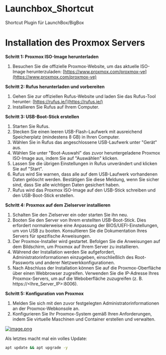 # Launchbox_Shortcut
Shortcut Plugin für LaunchBox/BigBox


# Installation des Proxmox Servers

**Schritt 1: Proxmox ISO-Image herunterladen**

1. Besuchen Sie die offizielle Proxmox-Website, um das aktuelle ISO-Image herunterzuladen: [https://www.proxmox.com/proxmox-ve](https://www.proxmox.com/proxmox-ve)

**Schritt 2: Rufus herunterladen und vorbereiten**

1. Gehen Sie zur offiziellen Rufus-Website und laden Sie das Rufus-Tool herunter: [https://rufus.ie/](https://rufus.ie/)
2. Installieren Sie Rufus auf Ihrem Computer.

**Schritt 3: USB-Boot-Stick erstellen**

1. Starten Sie Rufus.
2. Stecken Sie einen leeren USB-Flash-Laufwerk mit ausreichend Speicherplatz (mindestens 8 GB) in Ihren Computer.
3. Wählen Sie in Rufus das angeschlossene USB-Laufwerk unter "Gerät" aus.
4. Wählen Sie unter "Boot-Auswahl" das zuvor heruntergeladene Proxmox ISO-Image aus, indem Sie auf "Auswählen" klicken.
5. Lassen Sie die übrigen Einstellungen in Rufus unverändert und klicken Sie auf "Start".
6. Rufus wird Sie warnen, dass alle auf dem USB-Laufwerk vorhandenen Daten gelöscht werden. Bestätigen Sie diese Meldung, wenn Sie sicher sind, dass Sie alle wichtigen Daten gesichert haben.
7. Rufus wird das Proxmox ISO-Image auf den USB-Stick schreiben und den USB-Boot-Stick erstellen.

**Schritt 4: Proxmox auf dem Zielserver installieren**

1. Schalten Sie den Zielserver ein oder starten Sie ihn neu.
2. Booten Sie den Server von Ihrem erstellten USB-Boot-Stick. Dies erfordert normalerweise eine Anpassung der BIOS/UEFI-Einstellungen, um von USB zu booten. Konsultieren Sie die Dokumentation Ihres Servers für spezifische Anweisungen.
3. Der Proxmox-Installer wird gestartet. Befolgen Sie die Anweisungen auf dem Bildschirm, um Proxmox auf Ihrem Server zu installieren.
4. Während der Installation werden Sie aufgefordert, Administratorinformationen einzugeben, einschließlich des Root-Passworts und anderer Netzwerkkonfigurationen.
5. Nach Abschluss der Installation können Sie auf die Proxmox-Oberfläche über einen Webbrowser zugreifen. Verwenden Sie die IP-Adresse Ihres Proxmox-Servers, um auf die Weboberfläche zuzugreifen (z. B. https://&lt;Ihre\_Server\_IP&gt;:8006).

**Schritt 5: Konfiguration von Proxmox**

1. Melden Sie sich mit den zuvor festgelegten Administratorinformationen an der Proxmox-Webkonsole an.
2. Konfigurieren Sie Ihr Proxmox-System gemäß Ihren Anforderungen, indem Sie virtuelle Maschinen und Container erstellen und verwalten.

[![image.png](https://docs.robinthor.de/uploads/images/gallery/2024-04/scaled-1680-/image.png)](https://docs.robinthor.de/uploads/images/gallery/2024-04/image.png)

Als letztes macht mal ein volles Update:

```bash
apt update && apt upgrade -y
```

